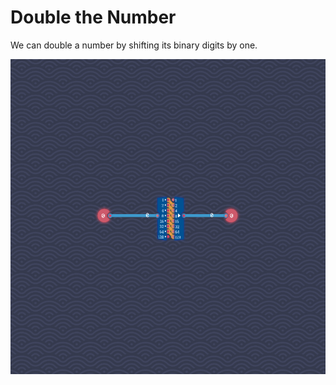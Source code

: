 # Double the Number

We can double a number by shifting its binary digits by one.

![](double-the-number.png)
